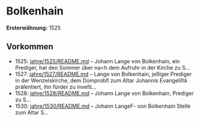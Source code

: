 # Bolkenhain

**Ersterwähnung:** 1525

## Vorkommen
- 1525: [jahre/1525/README.md](../jahre/1525/README.md) – Johann Lange von Bolkenhain, ein Prediger, hat
den Sommer über na<h dem Aufruhr in der Kirche zu
S...
- 1527: [jahre/1527/README.md](../jahre/1527/README.md) – Lange von
Bolkenhain, jeßiger Prediger in der Wenzelskirche, dem
Domprobſt zum Altar Johannis Evangeliſtä präſentiert,
ihn fürder zu inveſti...
- 1528: [jahre/1528/README.md](../jahre/1528/README.md) – Johann Lange von Bolkenhain, Prediger zu
S...
- 1530: [jahre/1530/README.md](../jahre/1530/README.md) – Johann LangeF-
von Bolkenhain Stelle zum Altar S...
